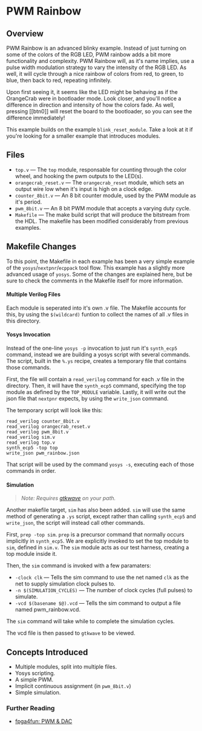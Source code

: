 # PWM Rainbow

## Overview

PWM Rainbow is an advanced blinky example. Instead of just turning on some of the colors of the RGB LED, PWM rainbow adds a bit more functionality and complexity. PWM Rainbow will, as it's name implies, use a pulse width modulation strategy to vary the intensity of the RGB LED. As well, it will cycle through a nice rainbow of colors from red, to green, to blue, then back to red, repeating infinitely.

Upon first seeing it, it seems like the LED might be behaving as if the OrangeCrab were in bootloader mode. Look closer, and you'll notice a difference in direction and intensity of how the colors fade. As well, pressing [[btn0]] will reset the board to the bootloader, so you can see the difference immediately!

This example builds on the example `blink_reset_module`. Take a look at it if you're looking for a smaller example that introduces modules.

## Files

- `top.v` — The `top` module, responsable for counting through the color wheel, and hooking the pwm outputs to the LED(s).
- `orangecrab_reset.v` — The `orangecrab_reset` module, which sets an output wire low when it's input is high on a clock edge.
- `counter_8bit.v` — An 8 bit counter module, used by the PWM module as it's period.
- `pwm_8bit.v` — An 8 bit PWM module that accepts a varying duty cycle.
- `Makefile` — The make build script that will produce the bitstream from the HDL. The makefile has been modified considerably from previous examples.

## Makefile Changes

To this point, the Makefile in each example has been a very simple example of the `yosys`/`nextpnr`/`ecppack` tool flow. This example has a slightly more advanced usage of `yosys`. Some of the changes are explained here, but be sure to check the comments in the Makefile itself for more information.

#### Multiple Verilog Files

Each module is seperated into it's own .v file. The Makefile accounts for this, by using the `$(wildcard)` funtion to collect the names of all .v files in this directory.

#### Yosys Invocation

Instead of the one-line `yosys -p` invocation to just run it's `synth_ecp5` command, instead we are building a yosys script with several commands. The script, built in the `%.ys` recipe, creates a temporary file that contains those commands.

First, the file will contain a `read_verilog` command for each .v file in the directory. Then, it will have the `synth_ecp5` command, specifying the top module as defined by the `TOP_MODULE` variable. Lastly, it will write out the json file that `nextpnr` expects, by using the `write_json` command.

The temporary script will look like this:

```
read_verilog counter_8bit.v
read_verilog orangecrab_reset.v
read_verilog pwm_8bit.v
read_verilog sim.v
read_verilog top.v
synth_ecp5 -top top
write_json pwm_rainbow.json
```

That script will be used by the command `yosys -s`, executing each of those commands in order.

#### Simulation

> *Note: Requires [gtkwave](https://sourceforge.net/projects/gtkwave/) on your path.*

Another makefile target, `sim` has also been added. `sim` will use the same method of generating a `.ys` script, except rather than calling `synth_ecp5` and `write_json`, the script will instead call other commands.

First, `prep -top sim`. `prep` is a precursor command that normally occurs implicitly in `synth_ecp5`. We are explicitly invoked to set the top module to `sim`, defined in `sim.v`. The `sim` module acts as our test harness, creating a top module inside it.

Then, the `sim` command is invoked with a few paramaters:

- `-clock clk` — Tells the sim command to use the net named `clk` as the net to supply simulation clock pulses to.
- `-n $(SIMULATION_CYCLES)` — The number of clock cycles (full pulses) to simulate.
- `-vcd $(basename $@).vcd` — Tells the sim command to output a file named pwm_rainbow.vcd.

The `sim` command will take while to complete the simulation cycles.

The vcd file is then passed to `gtkwave` to be viewed.

## Concepts Introduced

- Multiple modules, split into multiple files.
- Yosys scripting.
- A simple PWM.
- Implicit continuous assignment (in `pwm_8bit.v`)
- Simple simulation.

### Further Reading

- [fpga4fun: PWM & DAC](https://www.fpga4fun.com/PWM_DAC.html)